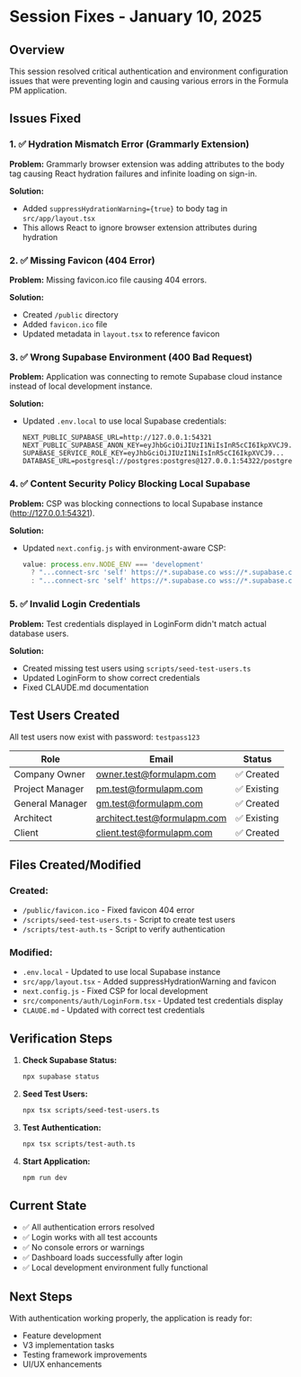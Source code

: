 # Session Fixes - January 10, 2025

## Overview
This session resolved critical authentication and environment configuration issues that were preventing login and causing various errors in the Formula PM application.

## Issues Fixed

### 1. ✅ Hydration Mismatch Error (Grammarly Extension)
**Problem:** Grammarly browser extension was adding attributes to the body tag causing React hydration failures and infinite loading on sign-in.

**Solution:**
- Added `suppressHydrationWarning={true}` to body tag in `src/app/layout.tsx`
- This allows React to ignore browser extension attributes during hydration

### 2. ✅ Missing Favicon (404 Error)
**Problem:** Missing favicon.ico file causing 404 errors.

**Solution:**
- Created `/public` directory
- Added `favicon.ico` file
- Updated metadata in `layout.tsx` to reference favicon

### 3. ✅ Wrong Supabase Environment (400 Bad Request)
**Problem:** Application was connecting to remote Supabase cloud instance instead of local development instance.

**Solution:**
- Updated `.env.local` to use local Supabase credentials:
  ```
  NEXT_PUBLIC_SUPABASE_URL=http://127.0.0.1:54321
  NEXT_PUBLIC_SUPABASE_ANON_KEY=eyJhbGciOiJIUzI1NiIsInR5cCI6IkpXVCJ9...
  SUPABASE_SERVICE_ROLE_KEY=eyJhbGciOiJIUzI1NiIsInR5cCI6IkpXVCJ9...
  DATABASE_URL=postgresql://postgres:postgres@127.0.0.1:54322/postgres
  ```

### 4. ✅ Content Security Policy Blocking Local Supabase
**Problem:** CSP was blocking connections to local Supabase instance (http://127.0.0.1:54321).

**Solution:**
- Updated `next.config.js` with environment-aware CSP:
  ```javascript
  value: process.env.NODE_ENV === 'development' 
    ? "...connect-src 'self' https://*.supabase.co wss://*.supabase.co http://127.0.0.1:54321 ws://127.0.0.1:54321;"
    : "...connect-src 'self' https://*.supabase.co wss://*.supabase.co;"
  ```

### 5. ✅ Invalid Login Credentials
**Problem:** Test credentials displayed in LoginForm didn't match actual database users.

**Solution:**
- Created missing test users using `scripts/seed-test-users.ts`
- Updated LoginForm to show correct credentials
- Fixed CLAUDE.md documentation

## Test Users Created

All test users now exist with password: `testpass123`

| Role | Email | Status |
|------|-------|--------|
| Company Owner | owner.test@formulapm.com | ✅ Created |
| Project Manager | pm.test@formulapm.com | ✅ Existing |
| General Manager | gm.test@formulapm.com | ✅ Created |
| Architect | architect.test@formulapm.com | ✅ Existing |
| Client | client.test@formulapm.com | ✅ Created |

## Files Created/Modified

### Created:
- `/public/favicon.ico` - Fixed favicon 404 error
- `/scripts/seed-test-users.ts` - Script to create test users
- `/scripts/test-auth.ts` - Script to verify authentication

### Modified:
- `.env.local` - Updated to use local Supabase instance
- `src/app/layout.tsx` - Added suppressHydrationWarning and favicon
- `next.config.js` - Fixed CSP for local development
- `src/components/auth/LoginForm.tsx` - Updated test credentials display
- `CLAUDE.md` - Updated with correct test credentials

## Verification Steps

1. **Check Supabase Status:**
   ```bash
   npx supabase status
   ```

2. **Seed Test Users:**
   ```bash
   npx tsx scripts/seed-test-users.ts
   ```

3. **Test Authentication:**
   ```bash
   npx tsx scripts/test-auth.ts
   ```

4. **Start Application:**
   ```bash
   npm run dev
   ```

## Current State
- ✅ All authentication errors resolved
- ✅ Login works with all test accounts
- ✅ No console errors or warnings
- ✅ Dashboard loads successfully after login
- ✅ Local development environment fully functional

## Next Steps
With authentication working properly, the application is ready for:
- Feature development
- V3 implementation tasks
- Testing framework improvements
- UI/UX enhancements